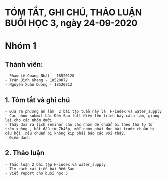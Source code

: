 # TÓM TẮT, GHI CHÚ, THẢO LUẬN BUỔI HỌC 3, ngày 24-09-2020
# Nhóm 1
## Thành viên:
	- Phạm Lê Quang Nhật - 18520120
	- Trần Đình Khang - 18520072
	- Nguyễn Xuân Dương - 18520212
## 1. Tóm tắt và ghi chú 
	- Đưa ra phương án làm  2 bài tập tuần này là  H-index và water_supply
	- Các nhóm submit bài Đếm Sao full điểm lên trình bày cách làm, giảng lại cho các nhóm dưới
	- Thầy đưa ra lịch seminar cho các nhóm để chuẩn bị theo thứ tự từ trên xuống , bắt đầu từ 7h45p, mỗi nhóm phải đọc bài trước chuẩn bị câu hỏi ,nếu chuẩn bị không kip phải báo cáo với thầy.
	- Điểm danh
## 2. Thảo luận
	- Thảo luận 2 bài tập H-index và water_supply
	- Tìm cách cải tiến bài Đếm Sao
	- Viết report cho buổi học 3

	
